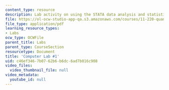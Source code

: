 ```yaml
---
content_type: resource
description: Lab activity on using the STATA data analysis and statistical software.
file: https://ol-ocw-studio-app-qa.s3.amazonaws.com/courses/11-220-quantitative-reasoning-statistical-methods-for-planners-i-spring-2009/c46ef3467b0762b6b6dc6ad7b016c908_MIT11_220s09_Lab01.pdf
file_type: application/pdf
learning_resource_types:
- Labs
ocw_type: OCWFile
parent_title: Labs
parent_type: CourseSection
resourcetype: Document
title: 'Computer Lab #1'
uid: c46ef346-7b07-62b6-b6dc-6ad7b016c908
video_files:
  video_thumbnail_file: null
video_metadata:
  youtube_id: null
---
```

